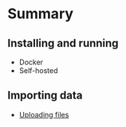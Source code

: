 # Summary

## Installing and running

* Docker
* Self-hosted

## Importing data

* [Uploading files](start/upload.md)
